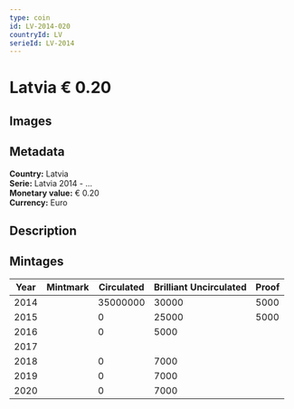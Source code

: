```yaml
---
type: coin
id: LV-2014-020
countryId: LV
serieId: LV-2014
---
```


# Latvia € 0.20

## Images


## Metadata

**Country:** Latvia\
**Serie:** Latvia 2014 - ...\
**Monetary value:** € 0.20\
**Currency:** Euro

## Description


## Mintages
| Year | Mintmark | Circulated | Brilliant Uncirculated | Proof |
| ---- | -------- | ---------- | ---------------------- | ----- |
| 2014 |  | 35000000| 30000 | 5000 |
| 2015 |  | 0| 25000 | 5000 |
| 2016 |  | 0| 5000 |  |
| 2017 |  | |  |  |
| 2018 |  | 0| 7000 |  |
| 2019 |  | 0| 7000 |  |
| 2020 |  | 0| 7000 |  |
